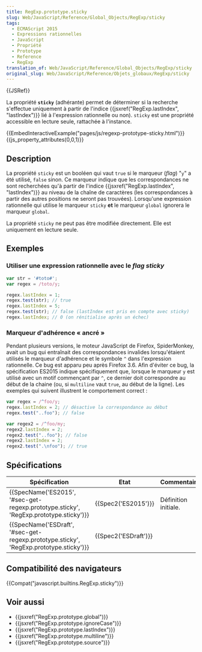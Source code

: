 ```yaml
---
title: RegExp.prototype.sticky
slug: Web/JavaScript/Reference/Global_Objects/RegExp/sticky
tags:
  - ECMAScript 2015
  - Expressions rationnelles
  - JavaScript
  - Propriété
  - Prototype
  - Reference
  - RegExp
translation_of: Web/JavaScript/Reference/Global_Objects/RegExp/sticky
original_slug: Web/JavaScript/Reference/Objets_globaux/RegExp/sticky
---
```

{{JSRef}}

La propriété **`sticky`** (adhérante) permet de déterminer si la recherche s'effectue uniquement à partir de l'indice {{jsxref("RegExp.lastIndex", "lastIndex")}} lié à l'expression rationnelle ou non). `sticky` est une propriété accessible en lecture seule, rattachée à l'instance.

{{EmbedInteractiveExample("pages/js/regexp-prototype-sticky.html")}}{{js_property_attributes(0,0,1)}}

## Description

La propriété `sticky` est un booléen qui vaut `true` si le marqueur (_flag_) "`y`" a été utilisé, `false` sinon. Ce marqueur indique que les correspondances ne sont recherchées qu'à partir de l'indice {{jsxref("RegExp.lastIndex", "lastIndex")}} au niveau de la chaîne de caractères (les correspondances à partir des autres positions ne seront pas trouvées). Lorsqu'une expression rationnelle qui utilise le marqueur `sticky` **et** le marqueur `global` ignorera le marqueur `global`.

La propriété `sticky` ne peut pas être modifiée directement. Elle est uniquement en lecture seule.

## Exemples

### Utiliser une expression rationnelle avec le _flag_ _sticky_

```js
var str = '#toto#';
var regex = /toto/y;

regex.lastIndex = 1;
regex.test(str); // true
regex.lastIndex = 5;
regex.test(str); // false (lastIndex est pris en compte avec sticky)
regex.lastIndex; // 0 (on rénitialise après un échec)
```

### Marqueur d'adhérence « ancré »

Pendant plusieurs versions, le moteur JavaScript de Firefox, SpiderMonkey, avait un bug qui entraînait des correspondances invalides lorsqu'étaient utilisés le marqueur d'adhérence et le symbole `^` dans l'expression rationnelle. Ce bug est apparu peu après Firefox 3.6. Afin d'éviter ce bug, la spécification ES2015 indique spécifiquement que, lorsque le marqueur `y` est utilisé avec un motif commençant par `^`, ce dernier doit correspondre au début de la chaine (ou, si `multiline` vaut `true`, au début de la ligne). Les exemples qui suivent illustrent le comportement correct :

```js
var regex = /^foo/y;
regex.lastIndex = 2; // désactive la correspondance au début
regex.test("..foo"); // false

var regex2 = /^foo/my;
regex2.lastIndex = 2;
regex2.test("..foo"); // false
regex2.lastIndex = 2;
regex2.test(".\nfoo"); // true
```

## Spécifications

| Spécification                                                                                                        | Etat                         | Commentaires         |
| -------------------------------------------------------------------------------------------------------------------- | ---------------------------- | -------------------- |
| {{SpecName('ES2015', '#sec-get-regexp.prototype.sticky', 'RegExp.prototype.sticky')}}     | {{Spec2('ES2015')}}     | Définition initiale. |
| {{SpecName('ESDraft', '#sec-get-regexp.prototype.sticky', 'RegExp.prototype.sticky')}} | {{Spec2('ESDraft')}} |                      |

## Compatibilité des navigateurs

{{Compat("javascript.builtins.RegExp.sticky")}}

## Voir aussi

- {{jsxref("RegExp.prototype.global")}}
- {{jsxref("RegExp.prototype.ignoreCase")}}
- {{jsxref("RegExp.prototype.lastIndex")}}
- {{jsxref("RegExp.prototype.multiline")}}
- {{jsxref("RegExp.prototype.source")}}
